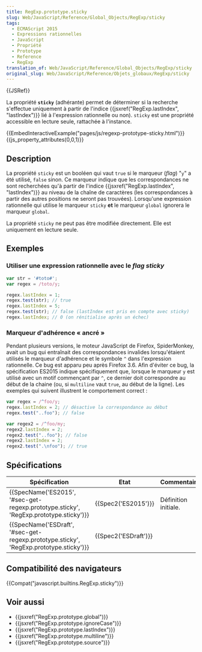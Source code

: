 ```yaml
---
title: RegExp.prototype.sticky
slug: Web/JavaScript/Reference/Global_Objects/RegExp/sticky
tags:
  - ECMAScript 2015
  - Expressions rationnelles
  - JavaScript
  - Propriété
  - Prototype
  - Reference
  - RegExp
translation_of: Web/JavaScript/Reference/Global_Objects/RegExp/sticky
original_slug: Web/JavaScript/Reference/Objets_globaux/RegExp/sticky
---
```

{{JSRef}}

La propriété **`sticky`** (adhérante) permet de déterminer si la recherche s'effectue uniquement à partir de l'indice {{jsxref("RegExp.lastIndex", "lastIndex")}} lié à l'expression rationnelle ou non). `sticky` est une propriété accessible en lecture seule, rattachée à l'instance.

{{EmbedInteractiveExample("pages/js/regexp-prototype-sticky.html")}}{{js_property_attributes(0,0,1)}}

## Description

La propriété `sticky` est un booléen qui vaut `true` si le marqueur (_flag_) "`y`" a été utilisé, `false` sinon. Ce marqueur indique que les correspondances ne sont recherchées qu'à partir de l'indice {{jsxref("RegExp.lastIndex", "lastIndex")}} au niveau de la chaîne de caractères (les correspondances à partir des autres positions ne seront pas trouvées). Lorsqu'une expression rationnelle qui utilise le marqueur `sticky` **et** le marqueur `global` ignorera le marqueur `global`.

La propriété `sticky` ne peut pas être modifiée directement. Elle est uniquement en lecture seule.

## Exemples

### Utiliser une expression rationnelle avec le _flag_ _sticky_

```js
var str = '#toto#';
var regex = /toto/y;

regex.lastIndex = 1;
regex.test(str); // true
regex.lastIndex = 5;
regex.test(str); // false (lastIndex est pris en compte avec sticky)
regex.lastIndex; // 0 (on rénitialise après un échec)
```

### Marqueur d'adhérence « ancré »

Pendant plusieurs versions, le moteur JavaScript de Firefox, SpiderMonkey, avait un bug qui entraînait des correspondances invalides lorsqu'étaient utilisés le marqueur d'adhérence et le symbole `^` dans l'expression rationnelle. Ce bug est apparu peu après Firefox 3.6. Afin d'éviter ce bug, la spécification ES2015 indique spécifiquement que, lorsque le marqueur `y` est utilisé avec un motif commençant par `^`, ce dernier doit correspondre au début de la chaine (ou, si `multiline` vaut `true`, au début de la ligne). Les exemples qui suivent illustrent le comportement correct :

```js
var regex = /^foo/y;
regex.lastIndex = 2; // désactive la correspondance au début
regex.test("..foo"); // false

var regex2 = /^foo/my;
regex2.lastIndex = 2;
regex2.test("..foo"); // false
regex2.lastIndex = 2;
regex2.test(".\nfoo"); // true
```

## Spécifications

| Spécification                                                                                                        | Etat                         | Commentaires         |
| -------------------------------------------------------------------------------------------------------------------- | ---------------------------- | -------------------- |
| {{SpecName('ES2015', '#sec-get-regexp.prototype.sticky', 'RegExp.prototype.sticky')}}     | {{Spec2('ES2015')}}     | Définition initiale. |
| {{SpecName('ESDraft', '#sec-get-regexp.prototype.sticky', 'RegExp.prototype.sticky')}} | {{Spec2('ESDraft')}} |                      |

## Compatibilité des navigateurs

{{Compat("javascript.builtins.RegExp.sticky")}}

## Voir aussi

- {{jsxref("RegExp.prototype.global")}}
- {{jsxref("RegExp.prototype.ignoreCase")}}
- {{jsxref("RegExp.prototype.lastIndex")}}
- {{jsxref("RegExp.prototype.multiline")}}
- {{jsxref("RegExp.prototype.source")}}
